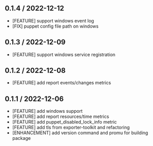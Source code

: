 ## 0.1.4 / 2022-12-12

* [FEATURE] support windows event log
* [FIX] puppet config file path on windows 

## 0.1.3 / 2022-12-09

* [FEATURE] support windows service registration 

## 0.1.2 / 2022-12-08

* [FEATURE] add report events/changes metrics

## 0.1.1 / 2022-12-06

* [FEATURE] add windows support
* [FEATURE] add report resources/time metrics
* [FEATURE] add puppet_disabled_lock_info metric
* [FEATURE] add tls from exporter-toolkit and refactoring
* [ENHANCEMENT] add version command and promu for building package
